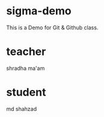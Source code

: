 # sigma-demo
This is a Demo for Git &amp; Github class.

# teacher
shradha ma'am

# student
md shahzad
